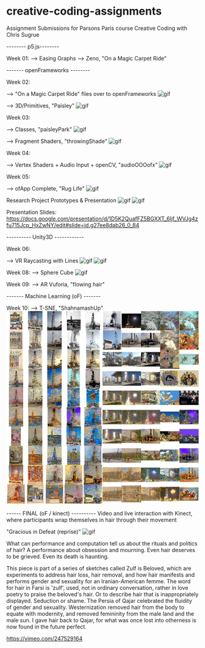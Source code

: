 # creative-coding-assignments
Assignment Submissions for Parsons Paris course Creative Coding with Chris Sugrue

-------- p5.js--------

Week 01:
--> Easing Graphs
--> Zeno, "On a Magic Carpet Ride" 

------- openFrameworks --------

Week 02: 

--> "On a Magic Carpet Ride" flies over to openFrameworks
![gif](https://media.giphy.com/media/3ov9jUAwpNmi1oALmM/giphy.gif)

--> 3D/Primitives, "Paisley"
![gif](https://media.giphy.com/media/3o6fJd2NKA9ItaWEMg/giphy.gif)

Week 03:

--> Classes, "paisleyPark"
![gif](https://media.giphy.com/media/3o6fIUE8qKUvneCCk0/giphy.gif)

--> Fragment Shaders, "throwingShade"
![gif](https://media.giphy.com/media/3oxHQfuyJhHMlmOOPK/giphy.gif)

Week 04:

--> Vertex Shaders + Audio Input + openCV, "audioOOOofx"
![gif](https://media.giphy.com/media/l3mZoPrQqUS3Kus24/giphy.gif)

Week 05:

--> ofApp Complete, "Rug Life"
![gif](https://media.giphy.com/media/xUOxfgr37azBNDWeDm/giphy.gif)

Research Project Prototypes & Presentation
![gif](https://media.giphy.com/media/xT0xeOeaExPP8r0PSM/giphy.gif)
![gif](https://media.giphy.com/media/3o6fJgwJpgInNQgN7G/giphy.gif)

Presentation Slides: https://docs.google.com/presentation/d/1D5K2QuafFZ5BGXXT_6ljf_WVJg4zfu715Jcp_HxZwNY/edit#slide=id.g27ee8dab26_0_84

---------- Unity3D ------------

Week 06:

--> VR Raycasting with Lines
![gif](https://media.giphy.com/media/3oxHQFaoNs3Y0hIHtu/giphy.gif)
![gif](https://media.giphy.com/media/3oxHQgHE6ckt1GB49G/giphy.gif)

Week 08:
--> Sphere Cube
![gif](https://media.giphy.com/media/xUOxfmsBTU4GNB13lS/giphy.gif)

Week 09: 
--> AR Vuforia, "flowing hair"

------- Machine Learning (oF) -------

Week 10:
--> T-SNE, "ShahnamashUp"
![t-sne grid](https://github.com/ekermani/creative-coding-assignments/blob/master/week10/tsne_wellnoone.png)

------ FINAL (oF / kinect) ----------
Video and live interaction with Kinect, where participants wrap themselves in hair through their movement

"Gracious in Defeat (reprise)"
![gif](https://media.giphy.com/media/3o6fIYUeRYqP1RHIbe/giphy.gif)

What can performance and computation tell us about the rituals and politics of hair?
A performance about obsession and mourning. Even hair deserves to be grieved. Even its death is haunting.  

This piece is part of a series of sketches called Zulf is Beloved, which are experiments to address hair loss, hair removal, and how hair manifests and performs gender and sexuality for an Iranian-American femme. The word for hair in Farsi is 'zulf', used, not in ordinary conversation, rather in love poetry to praise the beloved's hair. Or to describe hair that is inappropriately displayed. Seduction or shame. The Persia of Qajar celebrated the fluidity of gender and sexuality. Westernization removed hair from the body to equate with modernity, and removed femininity from the male land and the male sun.  I gave hair back to Qajar, for what was once lost into otherness is now found in the future perfect.

https://vimeo.com/247529164
